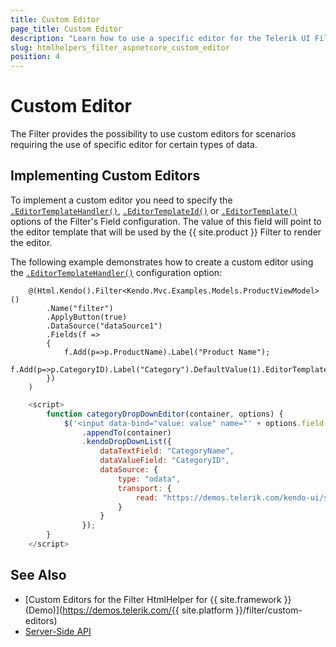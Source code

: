 ```yaml
---
title: Custom Editor
page_title: Custom Editor
description: "Learn how to use a specific editor for the Telerik UI Filter component for {{ site.framework }}."
slug: htmlhelpers_filter_aspnetcore_custom_editor
position: 4
---
```


# Custom Editor

The Filter provides the possibility to use custom editors for scenarios requiring the use of specific editor for certain types of data.

## Implementing Custom Editors

To implement a custom editor you need to specify the [`.EditorTemplateHandler()`](/api/Kendo.Mvc.UI.Fluent/FilterFieldBuilder#editortemplatehandlersystemstring), [`.EditorTemplateId()`](/api/Kendo.Mvc.UI.Fluent/FilterFieldBuilder#editortemplateidsystemstring) or [`.EditorTemplate()`](/api/Kendo.Mvc.UI.Fluent/FilterFieldBuilder#editortemplatesystemstring) options of the Filter's Field configuration. The value of this field will point to the editor template that will be used by the {{ site.product }} Filter to render the editor.

The following example demonstrates how to create a custom editor using the [`.EditorTemplateHandler()`](/api/Kendo.Mvc.UI.Fluent/FilterFieldBuilder#editortemplatehandlersystemstring) configuration option:

```HtmlHelper
    @(Html.Kendo().Filter<Kendo.Mvc.Examples.Models.ProductViewModel>()
        .Name("filter")
        .ApplyButton(true)
        .DataSource("dataSource1")
        .Fields(f =>
        {
            f.Add(p=>p.ProductName).Label("Product Name");
            f.Add(p=>p.CategoryID).Label("Category").DefaultValue(1).EditorTemplateHandler("categoryDropDownEditor");
        })
    )
```
```JavaScript
    <script>
        function categoryDropDownEditor(container, options) {
            $('<input data-bind="value: value" name="' + options.field + '"/>')
                .appendTo(container)
                .kendoDropDownList({
                    dataTextField: "CategoryName",
                    dataValueField: "CategoryID",
                    dataSource: {
                        type: "odata",
                        transport: {
                            read: "https://demos.telerik.com/kendo-ui/service/Northwind.svc/Categories"
                        }
                    }
                });
        }
    </script>
```

## See Also

* [Custom Editors for the Filter HtmlHelper for {{ site.framework }} (Demo)](https://demos.telerik.com/{{ site.platform }}/filter/custom-editors)
* [Server-Side API](/api/filter)
